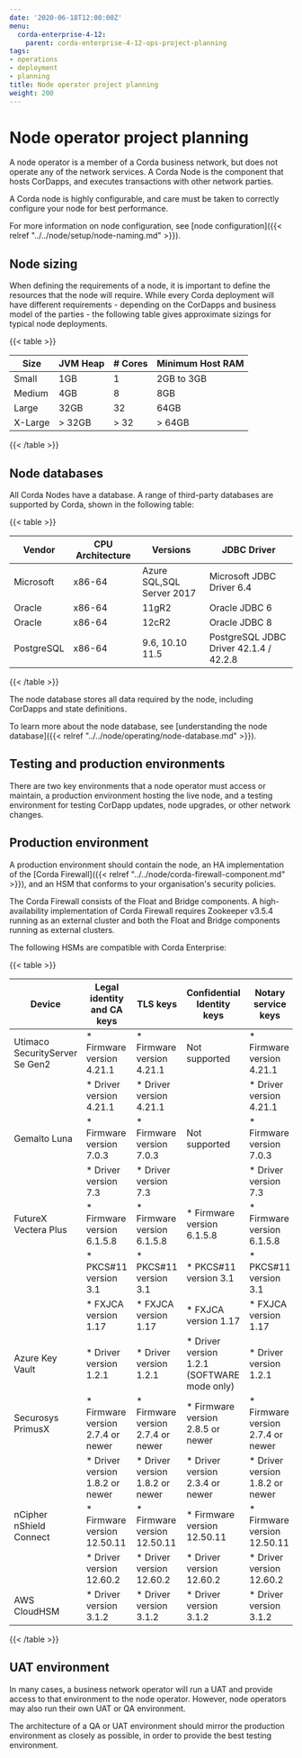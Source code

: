 ```yaml
---
date: '2020-06-18T12:00:00Z'
menu:
  corda-enterprise-4-12:
    parent: corda-enterprise-4-12-ops-project-planning
tags:
- operations
- deployment
- planning
title: Node operator project planning
weight: 200
---
```


# Node operator project planning

A node operator is a member of a Corda business network, but does not operate any of the network services. A Corda Node
is the component that hosts CorDapps, and executes transactions with other network parties.

A Corda node is highly configurable, and care must be taken to correctly configure your node for best performance.

For more information on node configuration, see [node configuration]({{< relref "../../node/setup/node-naming.md" >}}).

## Node sizing

When defining the requirements of a node, it is important to define the resources that the node will require. While every
Corda deployment will have different requirements - depending on the CorDapps and business model of the parties - the
following table gives approximate sizings for typical node deployments.

{{< table >}}

|Size|JVM Heap|# Cores|Minimum Host RAM|
|------------|---------|-------|----------------|
|Small|1GB|1|2GB to 3GB|
|Medium|4GB|8|8GB|
|Large|32GB|32|64GB|
|X-Large|> 32GB|> 32|> 64GB|

{{< /table >}}

## Node databases

All Corda Nodes have a database. A range of third-party databases are supported by Corda, shown in the following table:

{{< table >}}

|Vendor|CPU Architecture|Versions|JDBC Driver|
|-------------------------------|------------------|------------------|------------------------|
|Microsoft|x86-64|Azure SQL,SQL Server 2017|Microsoft JDBC Driver 6.4|
|Oracle|x86-64|11gR2|Oracle JDBC 6|
|Oracle|x86-64|12cR2|Oracle JDBC 8|
|PostgreSQL|x86-64|9.6, 10.10 11.5|PostgreSQL JDBC Driver 42.1.4 / 42.2.8|

{{< /table >}}

The node database stores all data required by the node, including CorDapps and state definitions.

To learn more about the node database, see [understanding the node database]({{< relref "../../node/operating/node-database.md" >}}).

## Testing and production environments

There are two key environments that a node operator must access or maintain, a production environment hosting the live
node, and a testing environment for testing CorDapp updates, node upgrades, or other network changes.

## Production environment

A production environment should contain the node, an HA implementation of the [Corda Firewall]({{< relref "../../node/corda-firewall-component.md" >}}),
and an HSM that conforms to your organisation's security policies.

The Corda Firewall consists of the Float and Bridge components. A high-availability implementation of Corda Firewall
requires Zookeeper v3.5.4 running as an external cluster and both the Float and Bridge components running as external clusters.

The following HSMs are compatible with Corda Enterprise:

{{< table >}}

|Device|Legal identity and CA keys|TLS keys|Confidential Identity keys|Notary service keys|
|-------------------------------|----------------------------|----------------------------|----------------------------|-----------------------------|
| Utimaco SecurityServer Se Gen2| * Firmware version 4.21.1  | * Firmware version 4.21.1  | Not supported              | * Firmware version 4.21.1   |
|                               | * Driver version 4.21.1    | * Driver version 4.21.1    |                            | * Driver version 4.21.1     |
| Gemalto Luna                  | * Firmware version 7.0.3   | * Firmware version 7.0.3   | Not supported              | * Firmware version 7.0.3    |
|                               | * Driver version 7.3       | * Driver version 7.3       |                            | * Driver version 7.3        |
| FutureX Vectera Plus          | * Firmware version 6.1.5.8 | * Firmware version 6.1.5.8 | * Firmware version 6.1.5.8 | * Firmware version 6.1.5.8  |
|                               | * PKCS#11 version 3.1      | * PKCS#11 version 3.1      | * PKCS#11 version 3.1      | * PKCS#11 version 3.1       |
|                               | * FXJCA version 1.17       | * FXJCA version 1.17       | * FXJCA version 1.17       | * FXJCA version 1.17        |
| Azure Key Vault               | * Driver version 1.2.1     | * Driver version 1.2.1     | * Driver version 1.2.1 (SOFTWARE mode only)| * Driver version 1.2.1      |
| Securosys PrimusX             | * Firmware version 2.7.4 or newer  | * Firmware version 2.7.4 or newer   | * Firmware version 2.8.5 or newer   | * Firmware version 2.7.4 or newer    |
|                               | * Driver version 1.8.2 or newer     | * Driver version 1.8.2 or newer     | * Driver version 2.3.4 or newer     | * Driver version 1.8.2 or newer      |
| nCipher nShield Connect       | * Firmware version 12.50.11| * Firmware version 12.50.11| * Firmware version 12.50.11| * Firmware version 12.50.11 |
|                               | * Driver version 12.60.2   | * Driver version 12.60.2   | * Driver version 12.60.2   | * Driver version 12.60.2    |
| AWS CloudHSM                  | * Driver version 3.1.2     | * Driver version 3.1.2     | * Driver version 3.1.2     | * Driver version 3.1.2      |

{{< /table >}}

## UAT environment

In many cases, a business network operator will run a UAT and provide access to that environment to the node operator.
However, node operators may also run their own UAT or QA environment.

The architecture of a QA or UAT environment should mirror the production environment as closely as possible, in order to
provide the best testing environment.
